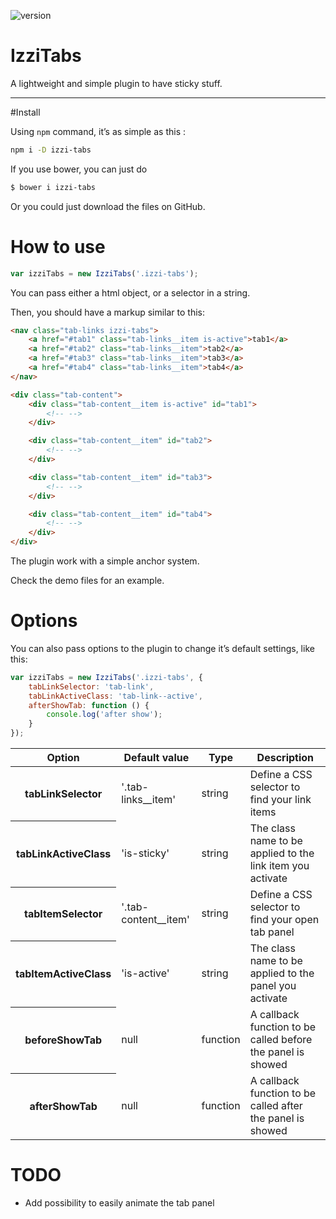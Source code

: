 ![version](https://img.shields.io/badge/version-1.0.0-orange.svg?style=flat-square)

# IzziTabs

A lightweight and simple plugin to have sticky stuff.

---

#Install

Using `npm` command, it’s as simple as this :
```bash
npm i -D izzi-tabs
```

If you use bower, you can just do

```bash
$ bower i izzi-tabs
```

Or you could just download the files on GitHub.

# How to use

```javascript
var izziTabs = new IzziTabs('.izzi-tabs');
```

You can pass either a html object, or a selector in a string.

Then, you should have a markup similar to this:

```html
<nav class="tab-links izzi-tabs">
	<a href="#tab1" class="tab-links__item is-active">tab1</a>
	<a href="#tab2" class="tab-links__item">tab2</a>
	<a href="#tab3" class="tab-links__item">tab3</a>
	<a href="#tab4" class="tab-links__item">tab4</a>
</nav>

<div class="tab-content">
	<div class="tab-content__item is-active" id="tab1">
		<!-- -->
	</div>

	<div class="tab-content__item" id="tab2">
		<!-- -->
	</div>

	<div class="tab-content__item" id="tab3">
		<!-- -->
	</div>

	<div class="tab-content__item" id="tab4">
		<!-- -->
	</div>
</div>
```

The plugin work with a simple anchor system.

Check the demo files for an example.

# Options

You can also pass options to the plugin to change it’s default settings, like this:

```javascript
var izziTabs = new IzziTabs('.izzi-tabs', {
	tabLinkSelector: 'tab-link',
	tabLinkActiveClass: 'tab-link--active',
	afterShowTab: function () {
		console.log('after show');
	}
});
```

<table>
	<thead>
		<tr>
			<th>Option</th>
			<th>Default value</th>
			<th>Type</th>
			<th>Description</th>
		</tr>
	</thead>
	<tbody>
		<tr>
			<th>tabLinkSelector</th>
			<td>'.tab-links__item'</td>
			<td>string</td>
			<td>Define a CSS selector to find your link items</td>
		</tr>
		<tr>
			<th>tabLinkActiveClass</th>
			<td>'is-sticky'</td>
			<td>string</td>
			<td>The class name to be applied to the link item you activate</td>
		</tr>
		<tr>
			<th>tabItemSelector</th>
			<td>'.tab-content__item'</td>
			<td>string</td>
			<td>Define a CSS selector to find your open tab panel</td>
		</tr>
		<tr>
			<th>tabItemActiveClass</th>
			<td>'is-active'</td>
			<td>string</td>
			<td>The class name to be applied to the panel you activate</td>
		</tr>
		<tr>
			<th>beforeShowTab</th>
			<td>null</td>
			<td>function</td>
			<td>A callback function to be called before the panel is showed</td>
		</tr>
		<tr>
			<th>afterShowTab</th>
			<td>null</td>
			<td>function</td>
			<td>A callback function to be called after the panel is showed</td>
		</tr>
	</tbody>
</table>

# TODO

* Add possibility to easily animate the tab panel
